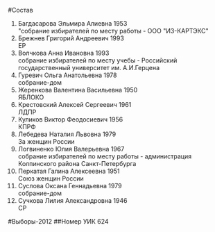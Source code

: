#Состав
1. Багдасарова Эльмира Алиевна 1953   
    "собрание избирателей по месту работы - ООО "ИЗ-КАРТЭКС"
2. Брежнев Григорий Андреевич 1993   
    ЕР
3. Волчкова Анна Ивановна 1993   
    собрание избирателей по месту учебы - Российский государственный университет им. А.И.Герцена
4. Гуревич Ольга Анатольевна 1978   
    собрание-дом
5. Жеренкова Валентина Васильевна 1950   
    ЯБЛОКО
6. Крестовский Алексей Сергеевич 1961   
    ЛДПР
7. Куликов Виктор Феодосиевич 1956   
    КПРФ
8. Лебедева Наталия Львовна 1979   
    За женщин России
9. Логвиненко Юлия Валерьевна 1967   
    собрание избирателей по месту работы - администрация Колпинского района Санкт-Петербурга
10. Перкатая Галина Алексеевна 1951   
    Союз женщин России
11. Суслова Оксана Геннадьевна 1979   
    собрание-дом
12. Сучкова Лилия Александровна 1946   
    СР

#Выборы-2012
##Номер УИК
624